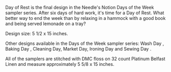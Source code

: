 Day of Rest is the final design in the Needle's Notion Days of the Week sampler series. After six days of hard work, it's time for a Day of Rest. What better way to end the week than by relaxing in a hammock with a good book and being served lemonade on a tray?

Design size: 5 1/2 x 15 inches.

Other designs available in the Days of the Week sampler series: Wash Day , Baking Day , Cleaning Day, Market Day, Ironing Day and Sewing Day .

All of the samplers are stitched with DMC floss on 32 count Platinum Belfast Linen and measure approximately 5 5/8 x 15 inches.
